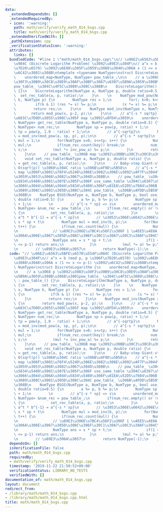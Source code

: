 ```yaml
---
data:
  _extendedDependsOn: []
  _extendedRequiredBy:
  - icon: ':warning:'
    path: math/verify/verify_math_014_bsgs.cpp
    title: math/verify/verify_math_014_bsgs.cpp
  _extendedVerifiedWith: []
  _pathExtension: cpp
  _verificationStatusIcon: ':warning:'
  attributes:
    links: []
  bundledCode: "#line 1 \"math/math_014_bsgs.cpp\"\n// \u96E2\u6563\u5BFE\u6570\u554F\
    \u984C (Discrete Logarithm Problem) \u3092\u89E3\u304F\n// a^x = b (mod p, p \u306F\
    \u7D20\u6570) \u3092\u6E80\u305F\u3059\u3088\u3046\u306A x (1 <= x <= p-1) \u3092\
    \u6C42\u3081\u308B\ntemplate <typename NumType>\nstruct DiscreteLogarithm {\n\
    \    unordered_map<NumType, NumType> pow_table_;\n\n    // a \u3068 p \u3092\u30B3\
    \u30F3\u30B9\u30C8\u30E9\u30AF\u30BF\u3067\u6307\u5B9A\u3059\u308B\u3068\u3001\
    pow_table_ \u304C\u4F5C\u3089\u308C\u308B\n    DiscreteLogarithm() : pow_table_()\
    \ {}\n    DiscreteLogarithm(NumType a, NumType p, double ratio=0.5) {\n      \
    \  set_rec_table(a, p, ratio);\n    }\n    \n    NumType mod_pow(NumType x, NumType\
    \ k, NumType p) {\n        NumType res = 1;\n        for(; k>0; k>>=1) {\n   \
    \         if(k & 1) (res *= x) %= p;\n            (x *= x) %= p;\n        }\n\
    \        return res;\n    }\n\n    NumType mod_inv(NumType x, NumType p) {\n \
    \       return mod_pow(x, p-2, p);\n    }\n\n    // a^{-s * sqrtp} => s \u304C\
    \u683C\u7D0D\u3055\u308C\u305F map \u3092\u8FD4\u3059\n    unordered_map<NumType,\
    \ NumType> get_rec_table(NumType a, NumType p, double ratio=0.5) {\n        unordered_map<NumType,\
    \ NumType> num_rec;\n        NumType sp = pow(p, ratio) + 1;\n        NumType\
    \ tp = pow(p, 1.0 - ratio) + 1;\n\n        // a^{-sqrtp}\n        NumType inv_pow_a\
    \ = mod_inv(mod_pow(a, sp, p), p);\n\n        // a^{-s * sqrtp}\n        NumType\
    \ mul = 1;\n        for(NumType s=0; s<=tp; s++) {\n            NumType key =\
    \ mul;\n            if(num_rec.count(key)) break;\n            num_rec[key] =\
    \ s;\n            (mul *= inv_pow_a) %= p;\n        }\n        return num_rec;\n\
    \    }\n\n    // pow_table_ \u306B map \u3092\u30BB\u30C3\u30C8\u3059\u308B\n\
    \    void set_rec_table(NumType a, NumType p, double ratio) {\n        pow_table_\
    \ = get_rec_table(a, p, ratio);\n    }\n\n    // Baby-step Giant-step Algorithm:\
    \ O(sqrt(p)) \u3060\u304C ratio \u306B\u4F9D\u5B58\n    // a^{-s * sp} \u306E\
    \ map \u306F\u3001\u76F4\u524D\u306E\u3082\u306E\u3092\u4F7F\u3044\u307E\u308F\
    \u3059\u3053\u3068\u3082\u3067\u304D\u308B\n    // pow_table_ \u304C\u7A7A\u306E\
    \u5834\u5408\u3001\u307E\u305F\u306F use_same_table \u304C\u6307\u5B9A\u3055\u308C\
    \u3066\u3044\u306A\u3044\u5834\u5408\u306F\u81EA\u52D5\u7684\u306B map \u304C\u4F5C\
    \u3089\u308C\u3001\u305D\u308C\u304C pow_table_ \u306B\u4FDD\u5B58\u3055\u308C\
    \u308B\n    NumType BSGS(NumType a, NumType b, NumType p, bool use_same_table=false,\
    \ double ratio=0.5) {\n        a %= p, b %= p;\n        NumType sp = pow(p, ratio)\
    \ + 1;\n        \n        // a^{-s * sp} => s\n        unordered_map<NumType,\
    \ NumType> &num_rec = pow_table_;\n        if(num_rec.empty() or !use_same_table)\
    \ {\n            set_rec_table(a, p, ratio);\n        }\n        \n        //\
    \ a^t * b^{-1} = a^{-s * sp}\n        // \u3053\u306E\u6642\u306E\u7B54\u3048\u306F\
    \ s * sp + t\n        NumType mul = mod_inv(b, p);\n        for(NumType t=0; t<=sp;\
    \ t++) {\n            if(num_rec.count(mul)) {\n                NumType s = num_rec[mul];\n\
    \n                // \u89E3\u306E\u7BC4\u56F2\u306F 1 \u4EE5\u4E0A p-1 \u4EE5\u4E0B\
    \u306A\u306E\u3067\u305D\u308C\u306F\u30C1\u30A7\u30C3\u30AF\u304C\u5FC5\u8981\
    \n                NumType ans = s * sp + t;\n                if(1 <= ans and ans\
    \ <= p-1) return ans;\n            }\n            (mul *= a) %= p;\n        }\n\
    \n        // \u89E3\u306A\u3057\n        return NumType(-1);\n    }\n};\n"
  code: "// \u96E2\u6563\u5BFE\u6570\u554F\u984C (Discrete Logarithm Problem) \u3092\
    \u89E3\u304F\n// a^x = b (mod p, p \u306F\u7D20\u6570) \u3092\u6E80\u305F\u3059\
    \u3088\u3046\u306A x (1 <= x <= p-1) \u3092\u6C42\u3081\u308B\ntemplate <typename\
    \ NumType>\nstruct DiscreteLogarithm {\n    unordered_map<NumType, NumType> pow_table_;\n\
    \n    // a \u3068 p \u3092\u30B3\u30F3\u30B9\u30C8\u30E9\u30AF\u30BF\u3067\u6307\
    \u5B9A\u3059\u308B\u3068\u3001pow_table_ \u304C\u4F5C\u3089\u308C\u308B\n    DiscreteLogarithm()\
    \ : pow_table_() {}\n    DiscreteLogarithm(NumType a, NumType p, double ratio=0.5)\
    \ {\n        set_rec_table(a, p, ratio);\n    }\n    \n    NumType mod_pow(NumType\
    \ x, NumType k, NumType p) {\n        NumType res = 1;\n        for(; k>0; k>>=1)\
    \ {\n            if(k & 1) (res *= x) %= p;\n            (x *= x) %= p;\n    \
    \    }\n        return res;\n    }\n\n    NumType mod_inv(NumType x, NumType p)\
    \ {\n        return mod_pow(x, p-2, p);\n    }\n\n    // a^{-s * sqrtp} => s \u304C\
    \u683C\u7D0D\u3055\u308C\u305F map \u3092\u8FD4\u3059\n    unordered_map<NumType,\
    \ NumType> get_rec_table(NumType a, NumType p, double ratio=0.5) {\n        unordered_map<NumType,\
    \ NumType> num_rec;\n        NumType sp = pow(p, ratio) + 1;\n        NumType\
    \ tp = pow(p, 1.0 - ratio) + 1;\n\n        // a^{-sqrtp}\n        NumType inv_pow_a\
    \ = mod_inv(mod_pow(a, sp, p), p);\n\n        // a^{-s * sqrtp}\n        NumType\
    \ mul = 1;\n        for(NumType s=0; s<=tp; s++) {\n            NumType key =\
    \ mul;\n            if(num_rec.count(key)) break;\n            num_rec[key] =\
    \ s;\n            (mul *= inv_pow_a) %= p;\n        }\n        return num_rec;\n\
    \    }\n\n    // pow_table_ \u306B map \u3092\u30BB\u30C3\u30C8\u3059\u308B\n\
    \    void set_rec_table(NumType a, NumType p, double ratio) {\n        pow_table_\
    \ = get_rec_table(a, p, ratio);\n    }\n\n    // Baby-step Giant-step Algorithm:\
    \ O(sqrt(p)) \u3060\u304C ratio \u306B\u4F9D\u5B58\n    // a^{-s * sp} \u306E\
    \ map \u306F\u3001\u76F4\u524D\u306E\u3082\u306E\u3092\u4F7F\u3044\u307E\u308F\
    \u3059\u3053\u3068\u3082\u3067\u304D\u308B\n    // pow_table_ \u304C\u7A7A\u306E\
    \u5834\u5408\u3001\u307E\u305F\u306F use_same_table \u304C\u6307\u5B9A\u3055\u308C\
    \u3066\u3044\u306A\u3044\u5834\u5408\u306F\u81EA\u52D5\u7684\u306B map \u304C\u4F5C\
    \u3089\u308C\u3001\u305D\u308C\u304C pow_table_ \u306B\u4FDD\u5B58\u3055\u308C\
    \u308B\n    NumType BSGS(NumType a, NumType b, NumType p, bool use_same_table=false,\
    \ double ratio=0.5) {\n        a %= p, b %= p;\n        NumType sp = pow(p, ratio)\
    \ + 1;\n        \n        // a^{-s * sp} => s\n        unordered_map<NumType,\
    \ NumType> &num_rec = pow_table_;\n        if(num_rec.empty() or !use_same_table)\
    \ {\n            set_rec_table(a, p, ratio);\n        }\n        \n        //\
    \ a^t * b^{-1} = a^{-s * sp}\n        // \u3053\u306E\u6642\u306E\u7B54\u3048\u306F\
    \ s * sp + t\n        NumType mul = mod_inv(b, p);\n        for(NumType t=0; t<=sp;\
    \ t++) {\n            if(num_rec.count(mul)) {\n                NumType s = num_rec[mul];\n\
    \n                // \u89E3\u306E\u7BC4\u56F2\u306F 1 \u4EE5\u4E0A p-1 \u4EE5\u4E0B\
    \u306A\u306E\u3067\u305D\u308C\u306F\u30C1\u30A7\u30C3\u30AF\u304C\u5FC5\u8981\
    \n                NumType ans = s * sp + t;\n                if(1 <= ans and ans\
    \ <= p-1) return ans;\n            }\n            (mul *= a) %= p;\n        }\n\
    \n        // \u89E3\u306A\u3057\n        return NumType(-1);\n    }\n};\n"
  dependsOn: []
  isVerificationFile: false
  path: math/math_014_bsgs.cpp
  requiredBy:
  - math/verify/verify_math_014_bsgs.cpp
  timestamp: '2019-11-22 21:50:52+09:00'
  verificationStatus: LIBRARY_NO_TESTS
  verifiedWith: []
documentation_of: math/math_014_bsgs.cpp
layout: document
redirect_from:
- /library/math/math_014_bsgs.cpp
- /library/math/math_014_bsgs.cpp.html
title: math/math_014_bsgs.cpp
---
```

